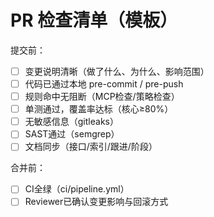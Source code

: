 # PR 检查清单（模板）

提交前：
- [ ] 变更说明清晰（做了什么、为什么、影响范围）
- [ ] 代码已通过本地 pre-commit / pre-push
- [ ] 规则命中无阻断（MCP检查/策略检查）
- [ ] 单测通过，覆盖率达标（核心≥80%）
- [ ] 无敏感信息（gitleaks）
- [ ] SAST通过（semgrep）
- [ ] 文档同步（接口/索引/跟进/阶段）

合并前：
- [ ] CI全绿（ci/pipeline.yml）
- [ ] Reviewer已确认变更影响与回滚方式
